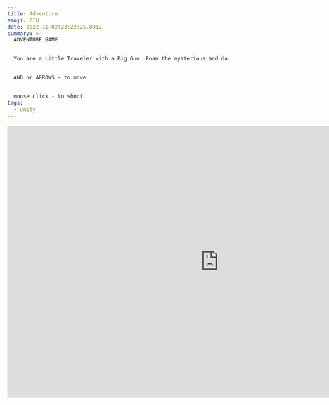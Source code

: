 ```yaml
---
title: Adventure
emoji: PIU
date: 2022-11-02T23:22:25.891Z
summary: >-
  ​ADVENTURE GAME


  You are a Little Traveler with a Big Gun. Roam the mysterious and dangerous world


  AWD or ARROWS - to move


  mouse click - to shoot
tags:
  - unity
---
```

<iframe frameborder="0" src="https://itch.io/embed-upload/6576303?color=1b211b" allowfullscreen="" width="960" height="620"><a href="https://druftpunk.itch.io/piu-adventure">Play PIU Adventure on itch.io</a></iframe>